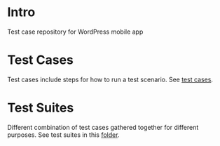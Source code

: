 # Intro

Test case repository for WordPress mobile app

# Test Cases

Test cases include steps for how to run a test scenario. See [test cases](/test-cases).

# Test Suites

Different combination of test cases gathered together for different purposes. See test suites in this [folder](test-suites).
